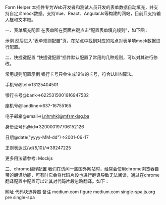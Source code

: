 Form Helper
本插件专为Web开发者和测试人员开发的表单数据自动填充，并支持自定义mock数据。支持Vue、React、AngularJs等构建的网站，目前只支持输入框和文本框。

一、表单填充配置
在表单所在页面右键点击“配置表单填充规则”，如下图：

示例
然后进入“表单规则配置”页，在站点中找到对应的站点对表单项mock数据进行配置。

二、快捷键配置
“快捷键配置”插件默认配置了常用的几种规则，可以对其进行修改。

常用规则配置示例
银行卡号只会生成19位的卡号，符合LUHN算法。

手机号@tel=>13125404501

银行卡号@bank=>6225315001616947532

座机号@landline=>637-16755165

电子邮箱@email=>i.nhmhkj@mfsmxisg.ba

身份证号码@id=>320000197706152126

日期@date("yyyy-MM-dd")=>2001-06-17

正则表达式/\d{5,10}/=>39247225

更多用法请参考: Mockjs

三、chrome翻译配置
我们在访问一些国外网站时，经常会使用chrome浏览器自带的翻译功能，可有时它会将代码片段也进行翻译导致无法阅读，通过在chrome翻译配置中配置可以让其对代码片段忽略翻译。如下：

网址	代码块选择器	备注
medium.com	figure	medium.com
single-spa.js.org	pre	single-spa
